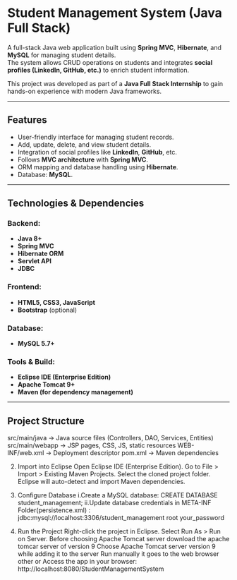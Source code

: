 # Student Management System (Java Full Stack)

A full-stack Java web application built using **Spring MVC**, **Hibernate**, and **MySQL** for managing student details.  
The system allows CRUD operations on students and integrates **social profiles (LinkedIn, GitHub, etc.)** to enrich student information.  

This project was developed as part of a **Java Full Stack Internship** to gain hands-on experience with modern Java frameworks.

---

## Features
- User-friendly interface for managing student records.
- Add, update, delete, and view student details.
- Integration of social profiles like **LinkedIn**, **GitHub**, etc.
- Follows **MVC architecture** with **Spring MVC**.
- ORM mapping and database handling using **Hibernate**.
- Database: **MySQL**.

---

## Technologies & Dependencies

### Backend:
- **Java 8+**
- **Spring MVC**
- **Hibernate ORM**
- **Servlet API**
- **JDBC**

### Frontend:
- **HTML5, CSS3, JavaScript**
- **Bootstrap** (optional)

### Database:
- **MySQL 5.7+**

### Tools & Build:
- **Eclipse IDE (Enterprise Edition)**
- **Apache Tomcat 9+**
- **Maven (for dependency management)**

---

## Project Structure
src/main/java → Java source files (Controllers, DAO, Services, Entities)
src/main/webapp → JSP pages, CSS, JS, static resources
WEB-INF/web.xml → Deployment descriptor
pom.xml → Maven dependencies

2. Import into Eclipse
Open Eclipse IDE (Enterprise Edition).
Go to File > Import > Existing Maven Projects.
Select the cloned project folder.
Eclipse will auto-detect and import Maven dependencies.


3. Configure Database
 i.Create a MySQL database: CREATE DATABASE student_management;
ii.Update database credentials in META-INF Folder(persistence.xml) :
    <property name="hibernate.connection.url">jdbc:mysql://localhost:3306/student_management</property>
   <property name="hibernate.connection.username">root</property>
   <property name="hibernate.connection.password">your_password</property>

4. Run the Project
Right-click the project in Eclipse.
Select Run As > Run on Server.
Before choosing Apache Tomcat server download the apache tomcar server of version 9
Choose Apache Tomcat server version 9 while adding it to the server
 Run manually it goes to the web browser other
or
Access the app in your browser: http://localhost:8080/StudentManagementSystem






